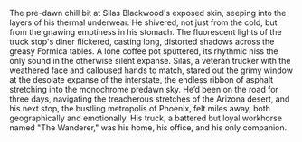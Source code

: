 The pre-dawn chill bit at Silas Blackwood's exposed skin, seeping into the layers of his thermal underwear.  He shivered, not just from the cold, but from the gnawing emptiness in his stomach.  The fluorescent lights of the truck stop's diner flickered, casting long, distorted shadows across the greasy Formica tables.  A lone coffee pot sputtered, its rhythmic hiss the only sound in the otherwise silent expanse.  Silas, a veteran trucker with the weathered face and calloused hands to match, stared out the grimy window at the desolate expanse of the interstate, the endless ribbon of asphalt stretching into the monochrome predawn sky.  He’d been on the road for three days, navigating the treacherous stretches of the Arizona desert, and his next stop, the bustling metropolis of Phoenix, felt miles away, both geographically and emotionally.  His truck, a battered but loyal workhorse named "The Wanderer," was his home, his office, and his only companion.
